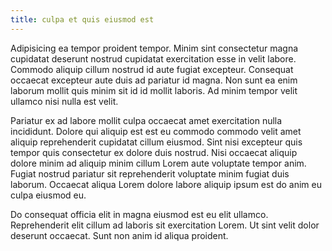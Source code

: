 ```yaml
---
title: culpa et quis eiusmod est
---
```


Adipisicing ea tempor proident tempor. Minim sint consectetur magna cupidatat deserunt nostrud cupidatat exercitation esse in velit labore. Commodo aliquip cillum nostrud id aute fugiat excepteur. Consequat occaecat excepteur aute duis ad pariatur id magna. Non sunt ea enim laborum mollit quis minim sit id id mollit laboris. Ad minim tempor velit ullamco nisi nulla est velit.

Pariatur ex ad labore mollit culpa occaecat amet exercitation nulla incididunt. Dolore qui aliquip est est eu commodo commodo velit amet aliquip reprehenderit cupidatat cillum eiusmod. Sint nisi excepteur quis tempor quis consectetur ex dolore duis nostrud. Nisi occaecat aliquip dolore minim ad aliquip minim cillum Lorem aute voluptate tempor anim. Fugiat nostrud pariatur sit reprehenderit voluptate minim fugiat duis laborum. Occaecat aliqua Lorem dolore labore aliquip ipsum est do anim eu culpa eiusmod eu.

Do consequat officia elit in magna eiusmod est eu elit ullamco. Reprehenderit elit cillum ad laboris sit exercitation Lorem. Ut sint velit dolor deserunt occaecat. Sunt non anim id aliqua proident.